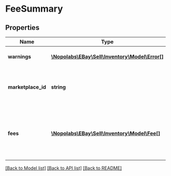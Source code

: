 # FeeSummary

## Properties
Name | Type | Description | Notes
------------ | ------------- | ------------- | -------------
**warnings** | [**\Nopolabs\EBay\Sell\Inventory\Model\Error[]**](Error.md) | This container will contain an array of errors and/or warnings when a call is made, and errors and/or warnings occur. | [optional] 
**marketplace_id** | **string** | This is the unique identifier of the eBay site for which  listing fees for the offer are applicable. For implementation help, refer to &lt;a href&#x3D;&#39;https://developer.ebay.com/devzone/rest/api-ref/inventory/types/MarketplaceEnum.html&#39;&gt;eBay API documentation&lt;/a&gt; | [optional] 
**fees** | [**\Nopolabs\EBay\Sell\Inventory\Model\Fee[]**](Fee.md) | This container is an array of listing fees that can be expected to be applied to an offer on the specified eBay marketplace (&lt;strong&gt;marketplaceId&lt;/strong&gt; value). Many fee types will get returned even when they are &lt;code&gt;0.0&lt;/code&gt;.&lt;br/&gt;&lt;br/&gt;See the &lt;a href&#x3D;\&quot;https://pages.ebay.com/help/sell/fees.html\&quot; target&#x3D;\&quot;_blank\&quot;&gt;Standard selling fees&lt;/a&gt; help page for more information on listing fees. | [optional] 

[[Back to Model list]](../README.md#documentation-for-models) [[Back to API list]](../README.md#documentation-for-api-endpoints) [[Back to README]](../README.md)


